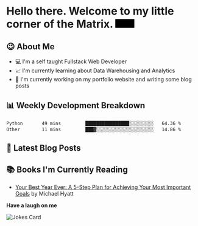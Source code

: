 # Hello there. Welcome to my little corner of the Matrix. <img src="./images/matrix.gif" width="50px">

## :wink: About Me
- :computer: I'm a self taught Fullstack Web Developer
- :chart_with_upwards_trend: I'm currently learning about Data Warehousing and Analytics
- :bookmark_tabs: I'm currently working on my portfolio website and writing some blog posts

## :bar_chart: Weekly Development Breakdown
<!--START_SECTION:waka-->

```text
Python       49 mins         ████████████████░░░░░░░░░   64.36 %
Other        11 mins         ███▓░░░░░░░░░░░░░░░░░░░░░   14.86 %
```

<!--END_SECTION:waka-->

## :memo: Latest Blog Posts
<!-- BLOG-POST-LIST:START -->
<!-- BLOG-POST-LIST:END -->

## :books: Books I'm Currently Reading
<!-- GOODREADS-LIST:START -->
- [Your Best Year Ever: A 5-Step Plan for Achieving Your Most Important Goals](https://www.goodreads.com/review/show/2666126616?utm_medium=api&utm_source=rss) by Michael Hyatt
<!-- GOODREADS-LIST:END -->

**Have a laugh on me**

<img src="https://readme-jokes.vercel.app/api" alt="Jokes Card" />